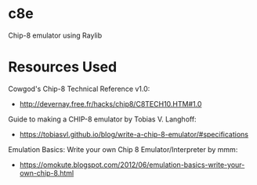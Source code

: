 # c8e
Chip-8 emulator using Raylib

# Resources Used
Cowgod's Chip-8 Technical Reference v1.0:
* http://devernay.free.fr/hacks/chip8/C8TECH10.HTM#1.0

Guide to making a CHIP-8 emulator by Tobias V. Langhoff:
* https://tobiasvl.github.io/blog/write-a-chip-8-emulator/#specifications

Emulation Basics: Write your own Chip 8 Emulator/Interpreter by mmm:
* https://omokute.blogspot.com/2012/06/emulation-basics-write-your-own-chip-8.html
